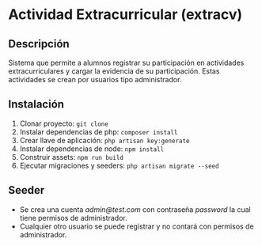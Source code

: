 # Actividad Extracurricular (extracv)

## Descripción

Sistema que permite a alumnos registrar su participación en actividades extracurriculares y cargar la evidencia de su participación.
Estas actividades se crean por usuarios tipo administrador.

## Instalación

1. Clonar proyecto: `git clone `
2. Instalar dependencias de php: `composer install`
3. Crear llave de aplicación: `php artisan key:generate`
4. Instalar dependencias de node: `npm install`
5. Construir assets: `npm run build`
6. Ejecutar migraciones y seeders: `php artisan migrate --seed`

## Seeder

- Se crea una cuenta _admin@test.com_ con contraseña _password_ la cual tiene permisos de administrador.
- Cualquier otro usuario se puede registrar y no contará con permisos de administrador.
